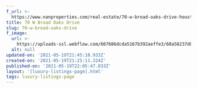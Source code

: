 ```yaml
---
f_url: >-
  https://www.nanproperties.com/real-estate/70-w-broad-oaks-drive-houston-tx-77056/67752433/105546767
title: 70 W Broad Oaks Drive
slug: 70-w-broad-oaks-drive
f_image:
  url: >-
    https://uploads-ssl.webflow.com/607686dcda5167b392aeffe3/60a58237d825400c6b880194_img-1.jpeg
  alt: null
updated-on: '2021-05-19T21:45:18.933Z'
created-on: '2021-05-19T21:25:11.324Z'
published-on: '2021-05-19T22:05:47.033Z'
layout: '[luxury-listings-page].html'
tags: luxury-listings-page
---
```



